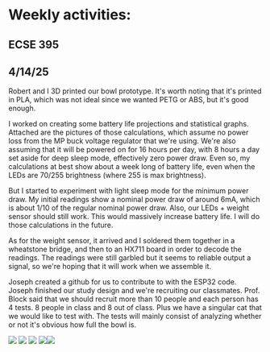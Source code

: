 # Weekly activities:

## ECSE 395 
## 4/14/25

Robert and I 3D printed our bowl prototype. It's worth noting that it's printed in PLA, which was not ideal since we wanted PETG or ABS, but it's good enough. 

I worked on creating some battery life projections and statistical graphs. Attached are the pictures of those calculations, which assume no power loss from the MP buck voltage regulator that we're using. We're also assuming that it will be powered on for 16 hours per day, with 8 hours a day set aside for deep sleep mode, effectively zero power draw. Even so, my calculations at best show about a week long of battery life, even when the LEDs are 70/255 brightness (where 255 is max brightness).

But I started to experiment with light sleep mode for the minimum power draw. My initial readings show a nominal power draw of around 6mA, which is about 1/10 of the regular nominal power draw. Also, our LEDs + weight sensor should still work. This would massively increase battery life. I will do those calculations in the future. 

As for the weight sensor, it arrived and I soldered them together in a wheatstone bridge, and then to an HX711 board in order to decode the readings. The readings were still garbled but it seems to reliable output a signal, so we're hoping that it will work when we assemble it. 

Joseph created a github for us to contribute to with the ESP32 code. Joseph finished our study design and we're recruiting our classmates. Prof. Block said that we should recruit more than 10 people and each person has 4 tests. 8 people in class and 8 out of class. Plus we have a singular cat that we would like to test with. The tests will mainly consist of analyzing whether or not it's obvious how full the bowl is. 

![](Ecse%20395_250414_115143_1.jpg)
![](Ecse%20395_250414_115143_2.jpg)
![](Ecse%20395_250414_115143_3.jpg)
![](Ecse%20395_250414_115143_4.jpg)![](Ecse%20395_250414_115143_5.jpg)